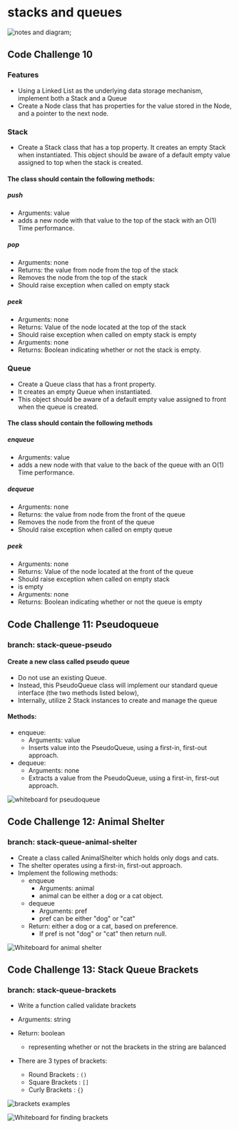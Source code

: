 # stacks and queues

![notes and diagram](./stacksnqueues.png);

## Code Challenge 10

### Features

- Using a Linked List as the underlying data storage mechanism, implement both a Stack and a Queue
- Create a Node class that has properties for the value stored in the Node, and a pointer to the next node.

### Stack

- Create a Stack class that has a top property. It creates an empty Stack when instantiated.
This object should be aware of a default empty value assigned to top when the stack is created.

#### The class should contain the following methods:

##### push

- Arguments: value
- adds a new node with that value to the top of the stack with an O(1) Time performance.

##### pop

- Arguments: none
- Returns: the value from node from the top of the stack
- Removes the node from the top of the stack
- Should raise exception when called on empty stack

##### peek

- Arguments: none
- Returns: Value of the node located at the top of the stack
- Should raise exception when called on empty stack
is empty
- Arguments: none
- Returns: Boolean indicating whether or not the stack is empty.

### Queue

- Create a Queue class that has a front property.
- It creates an empty Queue when instantiated.
- This object should be aware of a default empty value assigned to front when the queue is created.

#### The class should contain the following methods

##### enqueue

- Arguments: value
- adds a new node with that value to the back of the queue with an O(1) Time performance.

##### dequeue

- Arguments: none
- Returns: the value from node from the front of the queue
- Removes the node from the front of the queue
- Should raise exception when called on empty queue

##### peek

- Arguments: none
- Returns: Value of the node located at the front of the queue
- Should raise exception when called on empty stack
- is empty
- Arguments: none
- Returns: Boolean indicating whether or not the queue is empty

## Code Challenge 11: Pseudoqueue

### branch: stack-queue-pseudo

#### Create a new class called pseudo queue

- Do not use an existing Queue.
- Instead, this PseudoQueue class will implement our standard queue interface (the two methods listed below),
- Internally, utilize 2 Stack instances to create and manage the queue

#### Methods:

- enqueue:
  - Arguments: value
  - Inserts value into the PseudoQueue, using a first-in, first-out approach.
- dequeue:
  - Arguments: none
  - Extracts a value from the PseudoQueue, using a first-in, first-out approach.

![whiteboard for pseudoqueue](./assets/pseudoqueue-whiteboard.png)

## Code Challenge 12: Animal Shelter

### branch: stack-queue-animal-shelter

- Create a class called AnimalShelter which holds only dogs and cats.
- The shelter operates using a first-in, first-out approach.
- Implement the following methods:
  - enqueue
    - Arguments: animal
    - animal can be either a dog or a cat object.
  - dequeue
    - Arguments: pref
    - pref can be either "dog" or "cat"
  - Return: either a dog or a cat, based on preference.
    - If pref is not "dog" or "cat" then return null.

![Whiteboard for animal shelter](./assets/Code%20Challenge%2012.png)

## Code Challenge 13: Stack Queue Brackets

### branch: stack-queue-brackets

- Write a function called validate brackets
- Arguments: string
- Return: boolean
  - representing whether or not the brackets in the string are balanced

- There are 3 types of brackets:

  - Round Brackets : `()`
  - Square Brackets : `[]`
  - Curly Brackets : `{}`

![brackets examples](./assets/bracketexample.png)

![Whiteboard for finding brackets](./assets/Code%20Challenge%2013.png)
